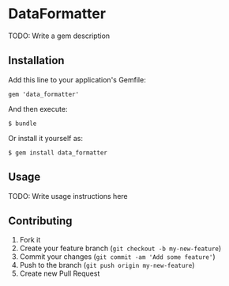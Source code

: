 # DataFormatter

TODO: Write a gem description

## Installation

Add this line to your application's Gemfile:

    gem 'data_formatter'

And then execute:

    $ bundle

Or install it yourself as:

    $ gem install data_formatter

## Usage

TODO: Write usage instructions here

## Contributing

1. Fork it
2. Create your feature branch (`git checkout -b my-new-feature`)
3. Commit your changes (`git commit -am 'Add some feature'`)
4. Push to the branch (`git push origin my-new-feature`)
5. Create new Pull Request
